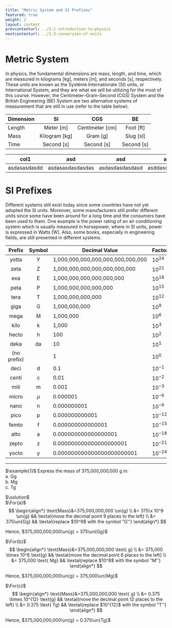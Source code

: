 ```yaml
---
title: "Metric System and SI Prefixes"
featured: true
weight: 2
layout: content
prevcontenturl: ../1.1-introduction-to-physics
nextcontenturl: ../1.3-conversion-of-units
---
```


# Metric System
In physics, the fundamental dimensions are mass, length, and time, which are measured in kilograms [kg], meters [m], and seconds [s], respectively. These units are known as the Système Internationale (SI) units, or International System, and they are what we will be utilizing for the most of this course. However, the Centimeter–Gram–Second (CGS) System and the British Engineering (BE) System are two alternative systems of measurement that are still in use (refer to the table below).


| Dimension |      SI       |       CGS       |     BE     |
| --------- | :-----------: | :-------------: | :--------: |
| Length    |   Meter [m]   | Centimeter [cm] | Foot [ft]  |
| Mass      | Kilogram [kg] |    Gram [g]     | Slug [sl]  |
| Time      |  Second [s]   |   Second [s]    | Second [s] |


| col1         | asd              | asd             | asd            |
| ------------ | ---------------- | --------------- | :--------------: |
| asdasasdasdd | asdasasdasdasdas | asdasdasdasdasd | asddasdasdasda |


# SI Prefixes

Different systems still exist today since some countries have not yet adopted the SI units. Moreover, some manufacturers still prefer different units since some have been around for a long time and the consumers have been used to them. One example is the power rating of an air conditioning system which is usually measured in horsepower, where in SI units, power is expressed in Watts [W]. Also, some books, especially in engineering fields, are still presented in different systems.




|   Prefix    | Symbol | Decimal Value                     | Factor     |
| :---------: | :----: | --------------------------------- | ---------- |
|    yotta    |   Y    | 1,000,000,000,000,000,000,000,000 | $10^{24}$  |
|    zeta     |   Z    | 1,000,000,000,000,000,000,000     | $10^{21}$  |
|     exa     |   E    | 1,000,000,000,000,000,000         | $10^{18}$  |
|    peta     |   P    | 1,000,000,000,000,000             | $10^{15}$  |
|    tera     |   T    | 1,000,000,000,000                 | $10^{12}$  |
|    giga     |   G    | 1,000,000,000                     | $10^{9}$   |
|    mega     |   M    | 1,000,000                         | $10^{6}$   |
|    kilo     |   k    | 1,000                             | $10^{3}$   |
|    hecto    |   h    | 100                               | $10^{2}$   |
|    deka     |   da   | 10                                | $10^{1}$   |
| (no prefix) |        | 1                                 | $10^0$     |
|    deci     |   d    | 0.1                               | $10^{-1}$  |
|    centi    |   c    | 0.01                              | $10^{-2}$  |
|    mili     |   m    | 0.001                             | $10^{-3}$  |
|    micro    | $\mu$  | 0.000001                          | $10^{-6}$  |
|    nano     |   n    | 0.000000001                       | $10^{-9}$  |
|    pico     |   p    | 0.000000000001                    | $10^{-12}$ |
|    femto    |   f    | 0.000000000000001                 | $10^{-15}$ |
|    atto     |   a    | 0.000000000000000001              | $10^{-18}$ |
|    zepto    |   z    | 0.000000000000000000001           | $10^{-21}$ |
|    yocto    |   y    | 0.000000000000000000000001        | $10^{-24}$ |


---
$\example{1}$ Express the mass of 375,000,000,000 g in: \
    a. Gg \
    b. Mg \
    c. Tg

$\solution$ \
$\For{a}$
$$
\begin{align*}
	\text{Mass}&=375,000,000,000 \un{g} \\
			&= 375\x 10^9 \un{g}	&& \textal{move the decimal point 9 places to the left} \\
			&= 375\un{Gg}	&& \textal{replace $10^9$ with the symbol "G''}
\end{align*}
$$

Hence, $375,000,000,000\un{g} = 375\un{Gg}$



$\For{b}$
$$
\begin{align*}
	\text{Mass}&=375,000,000,000 \text{ g} \\
			&= 375,000 \times 10^6 \text{g}	&& \textal{move the decimal point 6 places to the left} \\
			&= 375,000 \text{ Mg}	&& \textal{replace $10^6$ with the symbol "M''}
\end{align*}
$$

Hence, $375,000,000,000\un{g} = 375,000\un{Mg}$


$\For{c}$
$$
\begin{align*}
	\text{Mass}&=375,000,000,000 \text{ g} \\
			&= 0.375 \times 10^{12} \text{g}	&& \textal{move the decimal point 12 places to the left} \\
			&= 0.375 \text{ Tg}	&& \textal{replace $10^{12}$ with the symbol "T''}
\end{align*}
$$

Hence, $375,000,000,000\un{g} = 0.375\un{Tg}$





<!-- $$
\colorbox{colorA}{
    $
    \color{energy} X_{\color{freq} k} \color{black} =
    \color{average} \frac{1}{N} \sum_{n=0}^{N-1}
    \color{signal}x_n \color{spin}
    e^{\mathrm{i} \color{circle} 2\pi \color{freq}k
    \color{average} \frac{n}{N}}
    $
}
$$ -->



<!-- ## Related Posts:
-  -->

